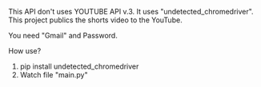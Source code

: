 This API don't uses YOUTUBE API v.3. It uses "undetected_chromedriver".
This project publics the shorts video to the YouTube.

You need "Gmail" and Password.

How use? 
1. pip install undetected_chromedriver
2. Watch file "main.py"
